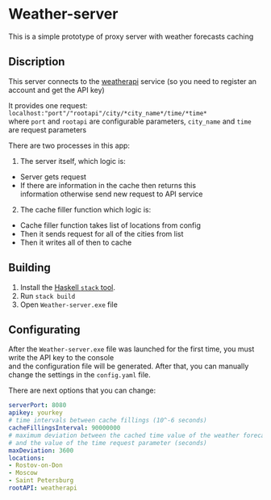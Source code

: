 # Weather-server
This is a simple prototype of proxy server with weather forecasts caching

## Discription
This server connects to the [weatherapi](www.weatherapi.com) service (so you need to register an account and get the API key)

It provides one request: `localhost:"port"/"rootapi"/city/*city_name*/time/*time*`<br>
where `port` and `rootapi` are configurable parameters, `city_name` and `time` are request parameters

There are two processes in this app:
1. The server itself, which logic is:
* Server gets request
* If there are information in the cache then returns this<br>
 information otherwise send new request to API service
2. The cache filler function which logic is:
* Cache filler function takes list of locations from config
* Then it sends request for all of the cities from list
* Then it writes all of then to cache

## Building
1. Install the [Haskell `stack` tool](http://docs.haskellstack.org/en/stable/README).
2. Run `stack build`
3. Open `Weather-server.exe` file

## Configurating
After the `Weather-server.exe` file was launched for the first time, you must write the API key to the console<br>
and the configuration file will be generated. After that, you can manually change the settings in the `config.yaml` file.

There are next options that you can change:
```yaml
serverPort: 8080
apikey: yourkey
# time intervals between cache fillings (10^-6 seconds)
cacheFillingsInterval: 90000000
# maximum deviation between the cached time value of the weather forecast
# and the value of the time request parameter (seconds)
maxDeviation: 3600
locations:
- Rostov-on-Don
- Moscow
- Saint Petersburg
rootAPI: weatherapi
```
